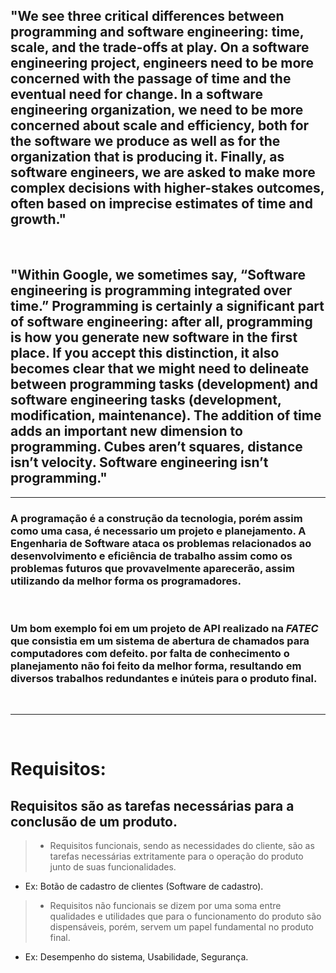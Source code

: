 ## "We see three critical differences between programming and software engineering: time, scale, and the trade-offs at play.   On a software engineering project, engineers need to be more concerned with the passage of time and the eventual need for change. In a software engineering organization, we need to be more concerned about scale and efficiency, both for the software we produce as well as for the organization that is producing it. Finally, as software engineers, we are asked to make more complex decisions with higher-stakes outcomes, often based on imprecise estimates of time and growth."<br>
<br>

## "Within Google, we sometimes say, “Software engineering is programming integrated over time.” Programming  is certainly a significant part of software engineering: after all, programming is how you generate new software in the first place. If you accept this distinction, it also becomes clear that we might need to delineate between programming tasks (development) and software engineering tasks (development, modification, maintenance). The addition of time adds an important new dimension to programming. Cubes aren’t squares, distance isn’t velocity. Software engineering isn’t programming."
---
### A programação é a construção da tecnologia, porém assim como uma casa, é necessario um projeto e planejamento. A Engenharia de Software ataca os problemas relacionados ao desenvolvimento e eficiência de trabalho assim como os problemas futuros que provavelmente aparecerão, assim utilizando da melhor forma os programadores.
<br>

### Um bom exemplo foi em um projeto de API realizado na *FATEC* que consistia em um **sistema de abertura de chamados para computadores com defeito**. por falta de conhecimento o planejamento não foi feito da melhor forma, resultando em diversos trabalhos redundantes e inúteis para o produto final.
<br>

---
<br>

# Requisitos:
## Requisitos são as tarefas necessárias para a conclusão de um produto.

> - Requisitos funcionais, sendo as necessidades do cliente, são as tarefas necessárias extritamente para o operação do produto junto de suas funcionalidades.<br> 

- Ex: Botão de cadastro de clientes (Software de cadastro).

> - Requisitos não funcionais se dizem por uma soma entre qualidades e utilidades que para o funcionamento do produto são dispensáveis, porém, servem um papel fundamental no produto final.

- Ex: Desempenho do sistema, Usabilidade, Segurança.